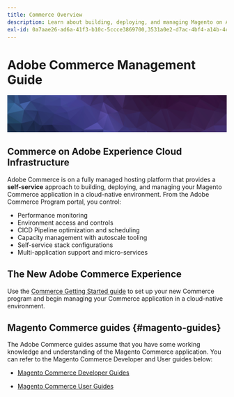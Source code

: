 ```yaml
---
title: Commerce Overview
description: Learn about building, deploying, and managing Magento on Adobe Experience Cloud.
exl-id: 0a7aae26-ad6a-41f3-b10c-5ccce3869700,3531a0e2-d7ac-4bf4-a14b-4cbe5314b6f2
---
```

# Adobe Commerce Management Guide

![Banner](../assets/banner-hex-violet.png)

## Commerce on Adobe Experience Cloud Infrastructure

Adobe Commerce is on a fully managed hosting platform that provides a **self-service** approach to building, deploying, and managing your Magento Commerce application in a cloud-native environment. From the Adobe Commerce Program portal, you control:

- Performance monitoring
- Environment access and controls
- CICD Pipeline optimization and scheduling
- Capacity management with autoscale tooling
- Self-service stack configurations
- Multi-application support and micro-services

## The New Adobe Commerce Experience

Use the [Commerce Getting Started guide](../getting-started/commerce-start.md) to set up your new Commerce program and begin managing your Commerce application in a cloud-native environment.

## Magento Commerce guides {#magento-guides}

The Adobe Commerce guides assume that you have some working knowledge and understanding of the Magento Commerce application. You can refer to the Magento Commerce Developer and User guides below:

- [Magento Commerce Developer Guides](https://devdocs.magento.com)

- [Magento Commerce User Guides](https://docs.magento.com/user-guide)
